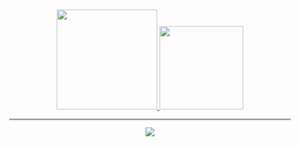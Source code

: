 <br>
<p align="center">
<a href="https://github.com/TerrorL">
  <img height="180em" src="https://github-readme-stats-eight-theta.vercel.app/api?username=TerrorL&show_icons=true&theme=react&include_all_commits=true&locale=fr"/>
  <img height="150em" src="https://github-readme-stats-eight-theta.vercel.app/api/top-langs/?username=TerrorL&layout=compact&langs_count=8&theme=react&locale=fr"/>
</a>
  
</p>

-----

<p align="center">
  <img src="https://profile-counter.glitch.me/TerrorL/count.svg" />
</p>
